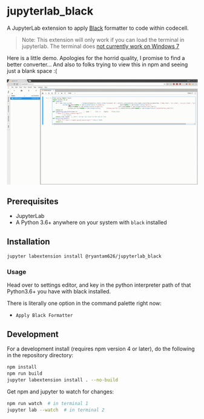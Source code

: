 # jupyterlab_black

A JupyterLab extension to apply [Black](https://github.com/ambv/black) formatter to code within codecell.

> Note: This extension will only work if you can load the terminal in jupyterlab. The terminal does [not currently work on Windows 7](https://github.com/jupyterlab/jupyterlab/issues/3647)

Here is a little demo. Apologies for the horrid quality, I promise to find a better converter... And also to folks trying to view this in npm and seeing just a blank space :(

![](jupyterlab_black_demo.gif)

## Prerequisites

* JupyterLab
* A Python 3.6+ anywhere on your system with `black` installed

## Installation

```bash
jupyter labextension install @ryantam626/jupyterlab_black
```

### Usage

Head over to settings editor, and key in the python interpreter path of that Python3.6+ you have with black installed.

There is literally one option in the command palette right now:

* `Apply Black Formatter`

## Development

For a development install (requires npm version 4 or later), do the following in the repository directory:

```bash
npm install
npm run build
jupyter labextension install . --no-build
```

Get npm and jupyter to watch for changes:

```bash
npm run watch  # in terminal 1
jupyter lab --watch  # in terminal 2
```
